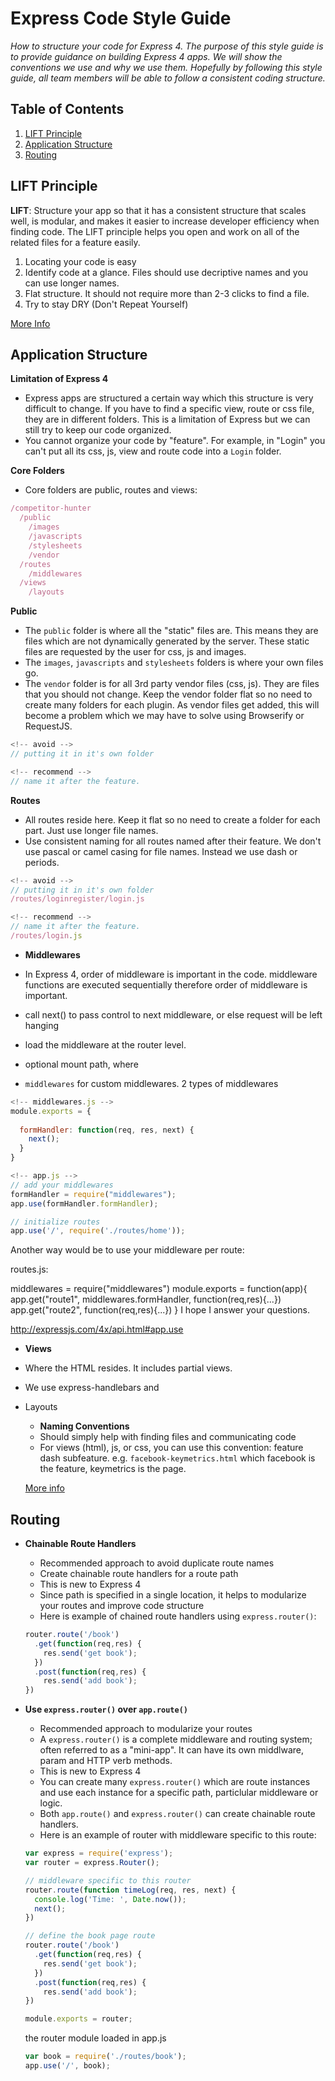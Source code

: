 # Express Code Style Guide 

*How to structure your code for Express 4. The purpose of this style guide is to provide guidance on building Express 4 apps. We will show the conventions we use and why we use them. Hopefully by following this style guide, all team members will be able to follow a consistent coding structure.* 


## Table of Contents 

  1. [LIFT Principle](#lift)
  1. [Application Structure](#structure) 
  1. [Routing](#routing)


## LIFT Principle

  **LIFT**: Structure your app so that it has a consistent structure that scales well, is modular, and makes it easier to increase developer efficiency when finding code. The LIFT principle helps you open and work on all of the related files for a feature easily. 
  
  1.  Locating your code is easy 
  2.  Identify code at a glance. Files should use decriptive names and you can use longer names.
  3.  Flat structure. It should not require more than 2-3 clicks to find a file. 
  4.  Try to stay DRY (Don't Repeat Yourself) 
  
[More Info](https://github.com/johnpapa/angularjs-styleguide#application-structure-lift-principle)

## Application Structure 

**Limitation of Express 4**

  + Express apps are structured a certain way which this structure is very difficult to change. If you have to find a specific view, route or css file, they are in different folders. This is a limitation of Express but we can still try to keep our code organized. 
  + You cannot organize your code by "feature". For example, in "Login" you can't put all its css, js, view and route code into a `Login` folder. 

**Core Folders** 
  
  + Core folders are public, routes and views:

  ```javascript 
  /competitor-hunter
    /public
      /images 
      /javascripts
      /stylesheets
      /vendor
    /routes
      /middlewares
    /views
      /layouts
  ```
**Public** 
  
  + The `public` folder is where all the "static" files are. This means they are files which are not dynamically generated by the server. These static files are requested by the user for css, js and images. 
  + The `images`, `javascripts` and `stylesheets` folders is where your own files go.
  + The `vendor` folder is for all 3rd party vendor files (css, js). They are files that you should not change. Keep the vendor folder flat so no need to create many folders for each plugin. As vendor files get added, this will become a problem which we may have to solve using Browserify or RequestJS. 

```javascript
<!-- avoid --> 
// putting it in it's own folder

```

```javascript
<!-- recommend --> 
// name it after the feature. 

``` 

  

  
**Routes** 

+ All routes reside here. Keep it flat so no need to create a folder for each part. Just use longer file names.
+ Use consistent naming for all routes named after their feature. We don't use pascal or camel casing for file names. Instead we use dash or periods. 

```javascript
<!-- avoid --> 
// putting it in it's own folder
/routes/loginregister/login.js 
```

```javascript
<!-- recommend --> 
// name it after the feature. 
/routes/login.js 
```

- **Middlewares**

+ In Express 4, order of middleware is important in the code. middleware functions are executed sequentially therefore order of middleware is important.
+ call next() to pass control to next middleware, or else request will be left hanging
+ load the middleware at the router level. 
+ optional mount path, where 

+ `middlewares` for custom middlewares. 2 types of middlewares


```javascript
<!-- middlewares.js --> 
module.exports = { 
  
  formHandler: function(req, res, next) { 
    next(); 
  }
}
``` 

```javascript 
<!-- app.js --> 
// add your middlewares 
formHandler = require("middlewares");
app.use(formHandler.formHandler);

// initialize routes 
app.use('/', require('./routes/home')); 

```


Another way would be to use your middleware per route:

routes.js:

middlewares = require("middlewares")
module.exports = function(app){
    app.get("route1", middlewares.formHandler, function(req,res){...})
    app.get("route2", function(req,res){...})
}
I hope I answer your questions.

http://expressjs.com/4x/api.html#app.use


- **Views** 

+ Where the HTML resides. It includes partial views. 
+ We use express-handlebars and
+ Layouts


  - **Naming Conventions**
  
  + Should simply help with finding files and communicating code
  + For views (html), js, or css, you can use this convention: feature dash subfeature. e.g. `facebook-keymetrics.html` which facebook is the feature, keymetrics is the page.





  [More info](http://www.johnpapa.net/angular-growth-structure/)


## Routing

  - **Chainable Route Handlers**

    + Recommended approach to avoid duplicate route names
    + Create chainable route handlers for a route path
    + This is new to Express 4 
    + Since path is specified in a single location, it helps to modularize your routes and improve code structure 
    + Here is example of chained route handlers using `express.router()`:

    ```javascript
    router.route('/book')
      .get(function(req,res) { 
        res.send('get book'); 
      }) 
      .post(function(req,res) {
        res.send('add book'); 
    })
    ```
  - **Use `express.router()` over `app.route()`** 
  
    + Recommended approach to modularize your routes
    + A `express.router()` is a complete middleware and routing system; often referred to as a "mini-app". It can have its own middlware, param and HTTP verb methods. 
    + This is new to Express 4    
    + You can create many `express.router()` which are route instances and use each instance for a specific path, particlular middleware or logic. 
    + Both `app.route()` and `express.router()` can create chainable route handlers.
    + Here is an example of router with middleware specific to this route:
    
    ```javascript
    var express = require('express');
    var router = express.Router();

    // middleware specific to this router
    router.route(function timeLog(req, res, next) {
      console.log('Time: ', Date.now());
      next();
    })
    
    // define the book page route 
    router.route('/book')
      .get(function(req,res) { 
        res.send('get book'); 
      }) 
      .post(function(req,res) {
        res.send('add book'); 
    })

    module.exports = router;
    ```
    
    the router module loaded in app.js 
    
    ```javascript
    var book = require('./routes/book');
    app.use('/', book); 
    ```

